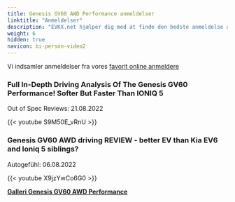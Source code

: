 ```yaml
---
title: Genesis GV60 AWD Performance anmeldelser
linktitle: "Anmeldelser"
description: "EVKX.net hjælper dig med at finde den bedste anmeldelse af denne model."
weight: 6
hidden: true
navicon: bi-person-video2
---
```

Vi indsamler anmeldelser fra vores [favorit online anmeldere](../../../../../guides/evreviewers/)

<div class="container text-center shadow p-2 pe-4 mb-5 bg-body-tertiary rounded border">
<h3>Full In-Depth Driving Analysis Of The Genesis GV60 Performance! Softer But Faster Than IONIQ 5</h3>
<p>Out of Spec Reviews: 21.08.2022</p>

{{< youtube S9M50E_vRnU >}}

</div>
<div class="container text-center shadow p-2 pe-4 mb-5 bg-body-tertiary rounded border">
<h3>Genesis GV60 AWD driving REVIEW - better EV than Kia EV6 and Ioniq 5 siblings?</h3>
<p>Autogefühl: 06.08.2022</p>

{{< youtube X9jzYwCo6G0 >}}

</div>
<div class="mt-3 mb-3">
<a href="../gallery/" class="text-decoration-none text-black">
<strong><i class="bi-arrow-left"></i>Galleri  </strong>
</a>
<a href="../" class="text-decoration-none text-black float-end">
<strong>Genesis GV60 AWD Performance <i class="bi-arrow-right"></i></strong>
</a>
</div>
